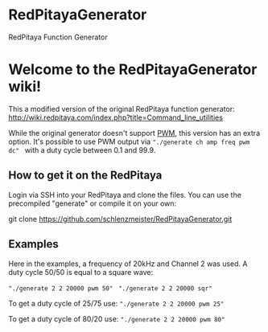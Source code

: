# RedPitayaGenerator
RedPitaya Function Generator

# Welcome to the RedPitayaGenerator wiki!

This a modified version of the original RedPitaya function generator: http://wiki.redpitaya.com/index.php?title=Command_line_utilities

While the original generator doesn't support [PWM](https://en.wikipedia.org/wiki/Pulse-width_modulation), this version has an extra option. It's possible to use PWM output via 
`"./generate ch amp freq pwm dc" `
with a duty cycle between 0.1 and 99.9. 

## How to get it on the RedPitaya
Login via SSH into your RedPitaya and clone the files. You can use the precompiled "generate" or compile it on your own:

git clone https://github.com/schlenzmeister/RedPitayaGenerator.git

## Examples

Here in the examples, a frequency of 20kHz and Channel 2 was used. A duty cycle 50/50 is equal to a square wave:

`"./generate 2 2 20000 pwm 50"` 
` "./generate 2 2 20000 sqr"`

To get a duty cycle of 25/75 use:
`"./generate 2 2 20000 pwm 25"`

To get a duty cycle of 80/20 use:
`"./generate 2 2 20000 pwm 80"`


